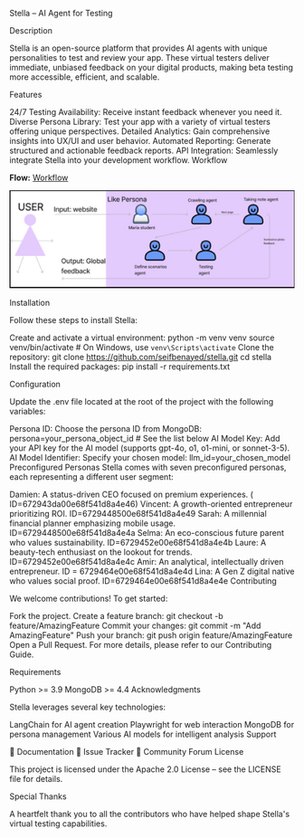 Stella – AI Agent for Testing

Description

Stella is an open-source platform that provides AI agents with unique personalities to test and review your app. These virtual testers deliver immediate, unbiased feedback on your digital products, making beta testing more accessible, efficient, and scalable.

Features

24/7 Testing Availability: Receive instant feedback whenever you need it.
Diverse Persona Library: Test your app with a variety of virtual testers offering unique perspectives.
Detailed Analytics: Gain comprehensive insights into UX/UI and user behavior.
Automated Reporting: Generate structured and actionable feedback reports.
API Integration: Seamlessly integrate Stella into your development workflow.
Workflow


**Flow:**
[Workflow]("images/flow.png")

<img src="images/flow.png" alt="Image description" width="999">

Installation

Follow these steps to install Stella:

Create and activate a virtual environment:
python -m venv venv
source venv/bin/activate  # On Windows, use `venv\Scripts\activate`
Clone the repository:
git clone https://github.com/seifbenayed/stella.git
cd stella
Install the required packages:
pip install -r requirements.txt

Configuration

Update the .env file located at the root of the project with the following variables:

Persona ID: Choose the persona ID from MongoDB:
persona=your_persona_object_id  # See the list below
AI Model Key: Add your API key for the AI model (supports gpt-4o, o1, o1-mini, or sonnet-3-5).
AI Model Identifier: Specify your chosen model:
llm_id=your_chosen_model
Preconfigured Personas
Stella comes with seven preconfigured personas, each representing a different user segment:

Damien: A status-driven CEO focused on premium experiences. ( ID=672943da00e68f541d8a4e46)
Vincent: A growth-oriented entrepreneur prioritizing ROI. ID=6729448500e68f541d8a4e49
Sarah: A millennial financial planner emphasizing mobile usage. ID=6729448500e68f541d8a4e4a
Selma: An eco-conscious future parent who values sustainability. ID=6729452e00e68f541d8a4e4b
Laure: A beauty-tech enthusiast on the lookout for trends. ID=6729452e00e68f541d8a4e4c
Amir: An analytical, intellectually driven entrepreneur. ID = 6729464e00e68f541d8a4e4d
Lina: A Gen Z digital native who values social proof. ID=6729464e00e68f541d8a4e4e
Contributing

We welcome contributions! To get started:

Fork the project.
Create a feature branch:
git checkout -b feature/AmazingFeature
Commit your changes:
git commit -m "Add AmazingFeature"
Push your branch:
git push origin feature/AmazingFeature
Open a Pull Request.
For more details, please refer to our Contributing Guide.

Requirements

Python >= 3.9
MongoDB >= 4.4
Acknowledgments

Stella leverages several key technologies:

LangChain for AI agent creation
Playwright for web interaction
MongoDB for persona management
Various AI models for intelligent analysis
Support

📝 Documentation
🐛 Issue Tracker
💬 Community Forum
License

This project is licensed under the Apache 2.0 License – see the LICENSE file for details.

Special Thanks

A heartfelt thank you to all the contributors who have helped shape Stella's virtual testing capabilities.



